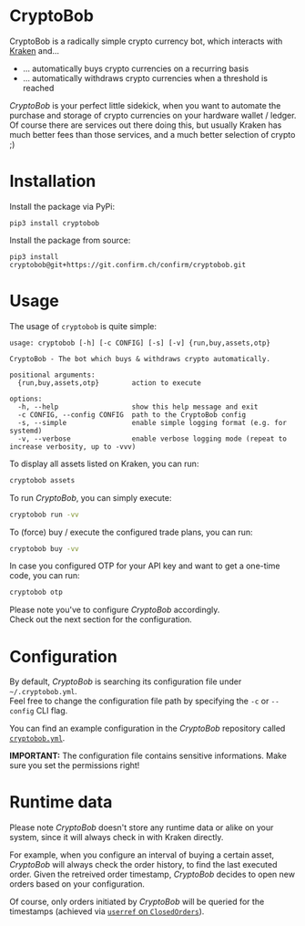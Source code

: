 CryptoBob
=========

CryptoBob is a radically simple crypto currency bot, which interacts with [Kraken](https://kraken.com) and…

- … automatically buys crypto currencies on a recurring basis
- … automatically withdraws crypto currencies when a threshold is reached

_CryptoBob_ is your perfect little sidekick, when you want to automate the purchase and storage of crypto currencies on your hardware wallet / ledger.
Of course there are services out there doing this, but usually Kraken has much better fees than those services, and a much better selection of crypto ;)

Installation
============

Install the package via PyPi:

```
pip3 install cryptobob
```

Install the package from source:

```
pip3 install cryptobob@git+https://git.confirm.ch/confirm/cryptobob.git
```

Usage
=====

The usage of ``cryptobob`` is quite simple:

```
usage: cryptobob [-h] [-c CONFIG] [-s] [-v] {run,buy,assets,otp}

CryptoBob - The bot which buys & withdraws crypto automatically.

positional arguments:
  {run,buy,assets,otp}        action to execute

options:
  -h, --help                  show this help message and exit
  -c CONFIG, --config CONFIG  path to the CryptoBob config
  -s, --simple                enable simple logging format (e.g. for systemd)
  -v, --verbose               enable verbose logging mode (repeat to increase verbosity, up to -vvv)
```

To display all assets listed on Kraken, you can run:

```bash
cryptobob assets
```

To run _CryptoBob_, you can simply execute:

```bash
cryptobob run -vv
```

To (force) buy / execute the configured trade plans, you can run:

```bash
cryptobob buy -vv
```

In case you configured OTP for your API key and want to get a one-time code, you can run:

```bash
cryptobob otp
```

Please note you've to configure _CryptoBob_ accordingly.  
Check out the next section for the configuration.

Configuration
=============

By default, _CryptoBob_ is searching its configuration file under `~/.cryptobob.yml`.  
Feel free to change the configuration file path by specifying the `-c` or `--config` CLI flag.

You can find an example configuration in the _CryptoBob_ repository called [`cryptobob.yml`](cryptobob.yml).

__IMPORTANT:__ The configuration file contains sensitive informations. Make sure you set the permissions right!

Runtime data
============

Please note _CryptoBob_ doesn't store any runtime data or alike on your system, since it will always check in with Kraken directly.

For example, when you configure an interval of buying a certain asset, _CryptoBob_ will always check the order history, to find the last executed order.
Given the retreived order timestamp, _CryptoBob_ decides to open new orders based on your configuration.

Of course, only orders initiated by _CryptoBob_ will be queried for the timestamps (achieved via [`userref` on `ClosedOrders`](https://docs.kraken.com/rest/#tag/Account-Data/operation/getClosedOrders)).

